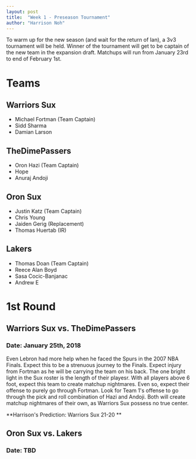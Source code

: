 ```yaml
---
layout: post
title:  "Week 1 - Preseason Tournament"
author: "Harrison Noh"
---
```


To warm up for the new season (and wait for the return of Ian), a 3v3 tournament will be held. Winner of the tournament will get to be captain of the new team in the expansion draft. Matchups will run from January 23rd to end of February 1st.

# Teams
## Warriors Sux
- Michael Fortman (Team Captain)
- Sidd Sharma
- Damian Larson

## TheDimePassers
- Oron Hazi (Team Captain)
- Hope
- Anuraj Andoji

## Oron Sux
- Justin Katz (Team Captain)
- Chris Young
- Jaiden Gerig (Replacement)
- Thomas Huertab (IR)

## Lakers
- Thomas Doan (Team Captain)
- Reece Alan Boyd
- Sasa Cocic-Banjanac
- Andrew E

# 1st Round
## Warriors Sux vs. TheDimePassers
### Date: January 25th, 2018
Even Lebron had more help when he faced the Spurs in the 2007 NBA Finals. Expect this to be a strenuous journey to the Finals. Expect injury from Fortman as he will be carrying the team on his back. The one bright light in the Sux roster is the length of their playesr. With all players above 6 foot, expect this team to create matchup nightmares. Even so, expect their offense to purely go through Fortman. Look for Team 1's offense to go through the pick and roll combination of Hazi and Andoji. Both will create matchup nightmares of their own, as Warriors Sux possess no true center.

**Harrison's Prediction: Warriors Sux 21-20 **

## Oron Sux vs. Lakers
### Date: TBD
